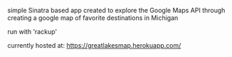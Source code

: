 
simple Sinatra based app created to explore the
Google Maps API through creating a google map of
favorite destinations in Michigan

run with 'rackup'

currently hosted at: https://greatlakesmap.herokuapp.com/
